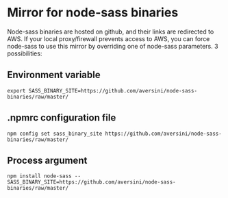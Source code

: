 # Mirror for node-sass binaries
Node-sass binaries are hosted on github, and their links are redirected to AWS. If your local proxy/firewall prevents access to AWS, you can force node-sass to use this mirror by overriding one of node-sass parameters. 3 possibilities:

## Environment variable
`export SASS_BINARY_SITE=https://github.com/aversini/node-sass-binaries/raw/master/`

## .npmrc configuration file
`npm config set sass_binary_site https://github.com/aversini/node-sass-binaries/raw/master/`

## Process argument
`npm install node-sass --SASS_BINARY_SITE=https://github.com/aversini/node-sass-binaries/raw/master/`
